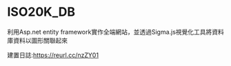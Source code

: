 # ISO20K_DB
利用Asp.net entity framework實作全端網站，並透過Sigma.js視覺化工具將資料庫資料以圖形關聯起來

建置日誌:https://reurl.cc/nzZY01
